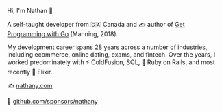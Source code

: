 Hi, I'm Nathan 👋

A self-taught developer from 🇨🇦 Canada and ✍️ author of [Get Programming with Go](https://bit.ly/getprogrammingwithgo) (Manning, 2018).

My development career spans 28 years across a number of industries, including ecommerce, online dating, exams, and fintech.
Over the years, I worked predominately with ⚡ ColdFusion, SQL, 💎 Ruby on Rails, and most recently 🧪 Elixir.

✍️ [nathany.com](https://nathany.com)

🩷 [github.com/sponsors/nathany](https://github.com/sponsors/nathany)

<!--
**nathany/nathany** is a ✨ _special_ ✨ repository because its `README.md` (this file) appears on your GitHub profile.

Here are some ideas to get you started:

- 🔭 I’m currently working on ...
- 🌱 I’m currently learning ...
- 👯 I’m looking to collaborate on ...
- 🤔 I’m looking for help with ...
- 💬 Ask me about ...
- 📫 How to reach me: ...
- 😄 Pronouns: ...
- ⚡ Fun fact: ...
-->
